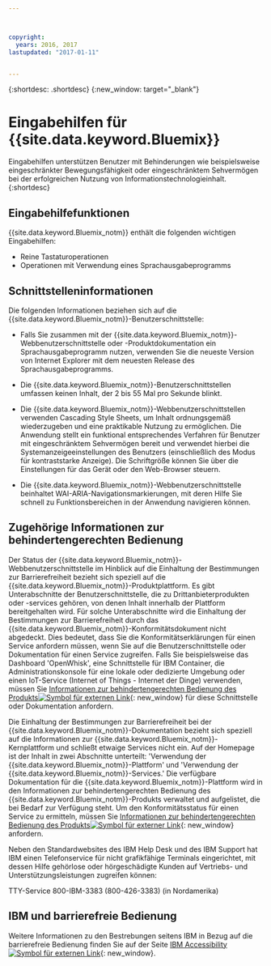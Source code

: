 ```yaml
---



copyright:
  years: 2016, 2017
lastupdated: "2017-01-11"


---
```


{:shortdesc: .shortdesc}
{:new_window: target="_blank"}

# Eingabehilfen für {{site.data.keyword.Bluemix}}

Eingabehilfen unterstützen Benutzer mit Behinderungen wie beispielsweise eingeschränkter Bewegungsfähigkeit oder eingeschränktem Sehvermögen bei der erfolgreichen Nutzung von Informationstechnologieinhalt. {:shortdesc}

## Eingabehilfefunktionen

<!-- Describe any accessibility features that your product offers (even if the product does not meet ALL of the requirements). You can  document positive workarounds. One example of a positive workaround is during an installation, where the product's graphical user interface is not compliant, the user can use the silent installation method to complete the installation by using a console command.

Do not itemize every checkpoint that the product meets because many of the checkpoint requirements are internal requirements.

Use the following introductory sentence and list for this section.  If your product does not support a feature in the list, remove that list item. Add features to the list that are supported by your product. -->

{{site.data.keyword.Bluemix_notm}} enthält die folgenden wichtigen Eingabehilfen: 

* Reine Tastaturoperationen
* Operationen mit Verwendung eines Sprachausgabeprogramms


## Schnittstelleninformationen


Die folgenden Informationen beziehen sich auf die {{site.data.keyword.Bluemix_notm}}-Benutzerschnittstelle: 

* Falls Sie zusammen mit der {{site.data.keyword.Bluemix_notm}}-Webbenutzerschnittstelle oder -Produktdokumentation ein Sprachausgabeprogramm nutzen, verwenden Sie die neueste Version von Internet Explorer mit dem neuesten Release des Sprachausgabeprogramms. 

<!-- If your product excludes flashing or blinking text, objects, or other elements that have a flash or blink frequency
greater than 2 Hz and lower than 55 Hz, include the following sentence. -->

* Die {{site.data.keyword.Bluemix_notm}}-Benutzerschnittstellen umfassen keinen Inhalt, der 2 bis 55 Mal pro Sekunde blinkt. 


* Die {{site.data.keyword.Bluemix_notm}}-Webbenutzerschnittstellen verwenden Cascading Style Sheets, um Inhalt ordnungsgemäß wiederzugeben und eine praktikable Nutzung zu ermöglichen. Die Anwendung stellt ein funktional entsprechendes Verfahren für Benutzer mit eingeschränktem Sehvermögen bereit und verwendet hierbei die Systemanzeigeeinstellungen des Benutzers (einschließlich des Modus für kontraststarke Anzeige). Die Schriftgröße können Sie über die Einstellungen für das Gerät oder den Web-Browser steuern.


* Die {{site.data.keyword.Bluemix_notm}}-Webbenutzerschnittstelle beinhaltet WAI-ARIA-Navigationsmarkierungen, mit deren Hilfe Sie schnell zu Funktionsbereichen in der Anwendung navigieren können. 


## Zugehörige Informationen zur behindertengerechten Bedienung

Der Status der {{site.data.keyword.Bluemix_notm}}-Webbenutzerschnittstelle im Hinblick auf die Einhaltung der Bestimmungen zur Barrierefreiheit bezieht sich speziell auf die {{site.data.keyword.Bluemix_notm}}-Produktplattform. Es gibt Unterabschnitte der Benutzerschnittstelle, die zu Drittanbieterprodukten oder -services gehören, von denen Inhalt innerhalb der Plattform bereitgehalten wird. Für solche Unterabschnitte wird die Einhaltung der Bestimmungen zur Barrierefreiheit durch das {{site.data.keyword.Bluemix_notm}}-Konformitätsdokument nicht abgedeckt. Dies bedeutet, dass Sie die Konformitätserklärungen für einen Service anfordern müssen, wenn Sie auf die Benutzerschnittstelle oder Dokumentation für einen Service zugreifen. Falls Sie beispielsweise das Dashboard 'OpenWhisk', eine Schnittstelle für IBM Container, die Administrationskonsole für eine lokale oder dedizierte Umgebung oder einen IoT-Service (Internet of Things - Internet der Dinge) verwenden, müssen Sie [Informationen zur behindertengerechten Bedienung des Produkts![Symbol für externen Link](../icons/launch-glyph.svg)](http://www-03.ibm.com/able/product_accessibility/index.html){: new_window} für diese Schnittstelle oder Dokumentation anfordern.

Die Einhaltung der Bestimmungen zur Barrierefreiheit bei der {{site.data.keyword.Bluemix_notm}}-Dokumentation bezieht sich speziell auf die Informationen zur {{site.data.keyword.Bluemix_notm}}-Kernplattform und schließt etwaige Services nicht ein. Auf der Homepage ist der Inhalt in zwei Abschnitte unterteilt: 'Verwendung der {{site.data.keyword.Bluemix_notm}}-Plattform' und 'Verwendung der {{site.data.keyword.Bluemix_notm}}-Services.' Die verfügbare Dokumentation für die {{site.data.keyword.Bluemix_notm}}-Plattform wird in den Informationen zur behindertengerechten Bedienung des {{site.data.keyword.Bluemix_notm}}-Produkts verwaltet und aufgelistet, die bei Bedarf zur Verfügung steht. Um den Konformitätsstatus für einen Service zu ermitteln, müssen Sie [Informationen zur behindertengerechten Bedienung des Produkts![Symbol für externer Link ](../icons/launch-glyph.svg)](http://www-03.ibm.com/able/product_accessibility/index.html){: new_window} anfordern.

Neben den Standardwebsites des IBM Help Desk und des IBM Support hat IBM einen Telefonservice für nicht grafikfähige Terminals eingerichtet, mit dessen Hilfe gehörlose oder hörgeschädigte Kunden auf Vertriebs- und Unterstützungsleistungen zugreifen können: 

TTY-Service
800-IBM-3383 (800-426-3383)
(in Nordamerika)

## IBM und barrierefreie Bedienung

Weitere Informationen zu den Bestrebungen seitens IBM in Bezug auf die barrierefreie Bedienung finden Sie auf der Seite [IBM Accessibility ![Symbol für externen Link](../icons/launch-glyph.svg)](www.ibm.com/able){: new_window}.
